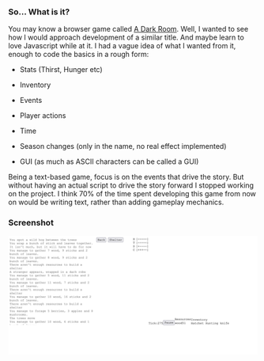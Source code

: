 ### So... What is it?

You may know a browser game called [A Dark Room](https://adarkroom.doublespeakgames.com/). Well, I wanted to see how I would approach development of a similar title. And maybe learn to love Javascript while at it. I had a vague idea of what I wanted from it, enough to code the basics in a rough form:

- Stats (Thirst, Hunger etc)

- Inventory

- Events

- Player actions

- Time

- Season changes (only in the name, no real effect implemented)

- GUI (as much as ASCII characters can be called a GUI)

Being a text-based game, focus is on the events that drive the story. But without having an actual script to drive the story forward I stopped working on the project. I think 70% of the time spent developing this game from now on would be writing text, rather than adding gameplay mechanics.

### Screenshot
<img src="docs/lost.png" width="600px" alt="screenshot">